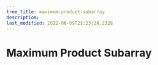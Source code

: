 ```yaml
---
tree_title: maximum-product-subarray
description: 
last_modified: 2022-06-09T21:23:28.2328
---
```


# Maximum Product Subarray
